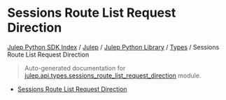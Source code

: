 # Sessions Route List Request Direction

[Julep Python SDK Index](../../../README.md#julep-python-sdk-index) / [Julep](../../index.md#julep) / [Julep Python Library](../index.md#julep-python-library) / [Types](./index.md#types) / Sessions Route List Request Direction

> Auto-generated documentation for [julep.api.types.sessions_route_list_request_direction](../../../../../../../julep/api/types/sessions_route_list_request_direction.py) module.
- [Sessions Route List Request Direction](#sessions-route-list-request-direction)
